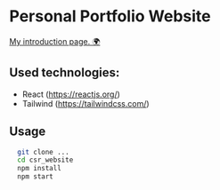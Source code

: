 # Personal Portfolio Website

<a href='https://csikito.github.io/csr_website/'>My introduction page. 🌍</a>

## Used technologies:

- React (https://reactjs.org/)
- Tailwind (https://tailwindcss.com/)

## Usage

```bash
  git clone ...
  cd csr_website
  npm install
  npm start
```
